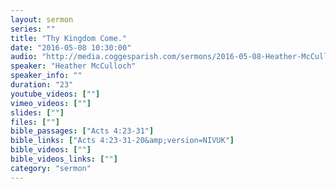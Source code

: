 ```yaml
---
layout: sermon
series: ""
title: "Thy Kingdom Come."
date: "2016-05-08 10:30:00"
audio: "http://media.coggesparish.com/sermons/2016-05-08-Heather-McCulloch.mp3"
speaker: "Heather McCulloch"
speaker_info: ""
duration: "23"
youtube_videos: [""]
vimeo_videos: [""]
slides: [""]
files: [""]
bible_passages: ["Acts 4:23-31"]
bible_links: ["Acts 4:23-31-20&amp;version=NIVUK"]
bible_videos: [""]
bible_videos_links: [""]
category: "sermon"
---
```

